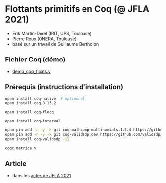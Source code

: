 # Flottants primitifs en Coq (@ JFLA 2021)

* Érik Martin-Dorel (IRIT, UPS, Toulouse)
* Pierre Roux (ONERA, Toulouse)
* basé sur un travail de Guillaume Bertholon

## Fichier Coq (démo)

* [demo_coq_floats.v](./demo_coq_floats.v)

## Prérequis (instructions d'installation)

```bash
opam install coq-native  # optionnel
opam install coq.8.13.2

opam install coq-flocq

opam install coq-interval

opam pin add -n -y -k git coq-mathcomp-multinomials.1.5.4 https://github.com/erikmd/multinomials.git#make-1.5.4
opam pin add -n -y -k git coq-validsdp.dev https://github.com/validsdp/validsdp.git#master
opam install coq-validsdp -j2

coqc matrice.v
```

## Article

* dans les [actes de JFLA 2021](https://hal.inria.fr/hal-03190426)
